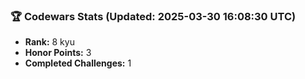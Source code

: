 ### 🏆 Codewars Stats (Updated: 2025-03-30 16:08:30 UTC)

- **Rank:** 8 kyu
- **Honor Points:** 3
- **Completed Challenges:** 1
